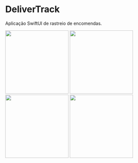 # DeliverTrack
Aplicação SwiftUI de rastreio de encomendas.

<p float="left">
  <img src="https://github.com/AnthonyBuilder/DeliverTrack/assets/35379640/2190d4fe-988d-4f78-8178-eda1d788d47b" width="200" />
  <img src="https://github.com/AnthonyBuilder/DeliverTrack/assets/35379640/fa8a2fe5-ba03-4a47-90e3-74d7a40e531b" width="200" /> 
  <img src="https://github.com/AnthonyBuilder/DeliverTrack/assets/35379640/956e1733-dae7-4961-a5a0-deb4b98a4d0d" width="200" />
  <img src="https://github.com/AnthonyBuilder/DeliverTrack/assets/35379640/07f855c2-78f6-4355-82dc-cf5c60b49cd2" width="200" />
</p>
